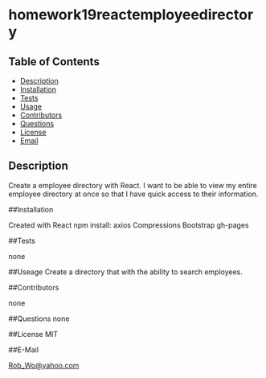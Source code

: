 # homework19reactemployeedirectory


## Table of Contents

* [Description](#Description)
* [Installation](#Installation)
* [Tests](#Tests)
* [Usage](#Usage)
* [Contributors](#Contributors)
* [Questions](#Questions)
* [License](#License)
* [Email](#Email)

## Description

Create a employee directory with React. I want to be able to view my entire employee directory at once so that I have quick access to their information.

##Installation

Created with React
npm install:
axios
Compressions
Bootstrap
gh-pages



##Tests

none

##Useage
Create a directory that with the ability to search employees. 

##Contributors

none

##Questions
none

##License
MIT

##E-Mail

Rob_Wo@yahoo.com
